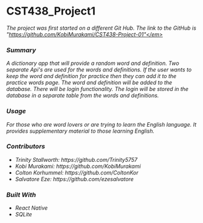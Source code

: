 ﻿<h1>CST438_Project1</h1> 

 <em>The project was first started on a different Git Hub. The link to the GitHub is "https://github.com/KobiMurakami/CST438-Project-01"</em>

<h3>Summary</h3>

<p>A dictionary app that will provide a random word and definition. Two separate Api's are used for the words and definitions. If the user wants to keep the word and definition for practice then they can add it to the practice words page. The word and definition will be added to the database. There will be login functionality. The login will be stored in the database in a separate table from the words and definitions. </p> 

<h3>Usage</h3>

<p>For those who are word lovers or are trying to learn the English language. It provides supplementary material to those learning English.</p>

<h3>Contributors</h3>

<ul>
  <li>Trinity Stallworth: https://github.com/Trinity5757</li>
  <li>Kobi Murakami: https://github.com/KobiMurakami</li>
  <li>Colton Korhummel: https://github.com/ColtonKor</li>
  <li>Salvatore Eze: https://github.com/ezesalvatore</li>
</ul>

<h3>Built With</h3>

<ul>
  <li>React Native</li>
  <li>SQLite</li>
</ul>
 
